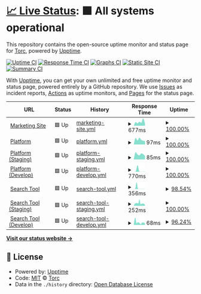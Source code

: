 # [📈 Live Status](https://status.opentorc.com): <!--live status--> **🟩 All systems operational**

This repository contains the open-source uptime monitor and status page for [Torc](www.opentorc.com), powered by [Upptime](https://github.com/upptime/upptime).

[![Uptime CI](https://github.com/OpenTorc/upptime/workflows/Uptime%20CI/badge.svg)](https://github.com/OpenTorc/upptime/actions?query=workflow%3A%22Uptime+CI%22)
[![Response Time CI](https://github.com/OpenTorc/upptime/workflows/Response%20Time%20CI/badge.svg)](https://github.com/OpenTorc/upptime/actions?query=workflow%3A%22Response+Time+CI%22)
[![Graphs CI](https://github.com/OpenTorc/upptime/workflows/Graphs%20CI/badge.svg)](https://github.com/OpenTorc/upptime/actions?query=workflow%3A%22Graphs+CI%22)
[![Static Site CI](https://github.com/OpenTorc/upptime/workflows/Static%20Site%20CI/badge.svg)](https://github.com/OpenTorc/upptime/actions?query=workflow%3A%22Static+Site+CI%22)
[![Summary CI](https://github.com/OpenTorc/upptime/workflows/Summary%20CI/badge.svg)](https://github.com/OpenTorc/upptime/actions?query=workflow%3A%22Summary+CI%22)

With [Upptime](https://upptime.js.org), you can get your own unlimited and free uptime monitor and status page, powered entirely by a GitHub repository. We use [Issues](https://github.com/OpenTorc/upptime/issues) as incident reports, [Actions](https://github.com/OpenTorc/upptime/actions) as uptime monitors, and [Pages](https://status.opentorc.com) for the status page.

<!--start: status pages-->
<!-- This summary is generated by Upptime (https://github.com/upptime/upptime) -->
<!-- Do not edit this manually, your changes will be overwritten -->
<!-- prettier-ignore -->
| URL | Status | History | Response Time | Uptime |
| --- | ------ | ------- | ------------- | ------ |
| <img alt="" src="https://favicons.githubusercontent.com/www.opentorc.com" height="13"> [Marketing Site](https://www.opentorc.com) | 🟩 Up | [marketing-site.yml](https://github.com/opentorc/upptime/commits/HEAD/history/marketing-site.yml) | <details><summary><img alt="Response time graph" src="./graphs/marketing-site/response-time-week.png" height="20"> 677ms</summary><br><a href="https://status.opentorc.com/history/marketing-site"><img alt="Response time 677" src="https://img.shields.io/endpoint?url=https%3A%2F%2Fraw.githubusercontent.com%2Fopentorc%2Fupptime%2FHEAD%2Fapi%2Fmarketing-site%2Fresponse-time.json"></a><br><a href="https://status.opentorc.com/history/marketing-site"><img alt="24-hour response time 1838" src="https://img.shields.io/endpoint?url=https%3A%2F%2Fraw.githubusercontent.com%2Fopentorc%2Fupptime%2FHEAD%2Fapi%2Fmarketing-site%2Fresponse-time-day.json"></a><br><a href="https://status.opentorc.com/history/marketing-site"><img alt="7-day response time 677" src="https://img.shields.io/endpoint?url=https%3A%2F%2Fraw.githubusercontent.com%2Fopentorc%2Fupptime%2FHEAD%2Fapi%2Fmarketing-site%2Fresponse-time-week.json"></a><br><a href="https://status.opentorc.com/history/marketing-site"><img alt="30-day response time 677" src="https://img.shields.io/endpoint?url=https%3A%2F%2Fraw.githubusercontent.com%2Fopentorc%2Fupptime%2FHEAD%2Fapi%2Fmarketing-site%2Fresponse-time-month.json"></a><br><a href="https://status.opentorc.com/history/marketing-site"><img alt="1-year response time 677" src="https://img.shields.io/endpoint?url=https%3A%2F%2Fraw.githubusercontent.com%2Fopentorc%2Fupptime%2FHEAD%2Fapi%2Fmarketing-site%2Fresponse-time-year.json"></a></details> | <details><summary><a href="https://status.opentorc.com/history/marketing-site">100.00%</a></summary><a href="https://status.opentorc.com/history/marketing-site"><img alt="All-time uptime 100.00%" src="https://img.shields.io/endpoint?url=https%3A%2F%2Fraw.githubusercontent.com%2Fopentorc%2Fupptime%2FHEAD%2Fapi%2Fmarketing-site%2Fuptime.json"></a><br><a href="https://status.opentorc.com/history/marketing-site"><img alt="24-hour uptime 100.00%" src="https://img.shields.io/endpoint?url=https%3A%2F%2Fraw.githubusercontent.com%2Fopentorc%2Fupptime%2FHEAD%2Fapi%2Fmarketing-site%2Fuptime-day.json"></a><br><a href="https://status.opentorc.com/history/marketing-site"><img alt="7-day uptime 100.00%" src="https://img.shields.io/endpoint?url=https%3A%2F%2Fraw.githubusercontent.com%2Fopentorc%2Fupptime%2FHEAD%2Fapi%2Fmarketing-site%2Fuptime-week.json"></a><br><a href="https://status.opentorc.com/history/marketing-site"><img alt="30-day uptime 100.00%" src="https://img.shields.io/endpoint?url=https%3A%2F%2Fraw.githubusercontent.com%2Fopentorc%2Fupptime%2FHEAD%2Fapi%2Fmarketing-site%2Fuptime-month.json"></a><br><a href="https://status.opentorc.com/history/marketing-site"><img alt="1-year uptime 100.00%" src="https://img.shields.io/endpoint?url=https%3A%2F%2Fraw.githubusercontent.com%2Fopentorc%2Fupptime%2FHEAD%2Fapi%2Fmarketing-site%2Fuptime-year.json"></a></details>
| <img alt="" src="https://favicons.githubusercontent.com/platform.opentorc.com" height="13"> [Platform](https://platform.opentorc.com) | 🟩 Up | [platform.yml](https://github.com/opentorc/upptime/commits/HEAD/history/platform.yml) | <details><summary><img alt="Response time graph" src="./graphs/platform/response-time-week.png" height="20"> 97ms</summary><br><a href="https://status.opentorc.com/history/platform"><img alt="Response time 97" src="https://img.shields.io/endpoint?url=https%3A%2F%2Fraw.githubusercontent.com%2Fopentorc%2Fupptime%2FHEAD%2Fapi%2Fplatform%2Fresponse-time.json"></a><br><a href="https://status.opentorc.com/history/platform"><img alt="24-hour response time 71" src="https://img.shields.io/endpoint?url=https%3A%2F%2Fraw.githubusercontent.com%2Fopentorc%2Fupptime%2FHEAD%2Fapi%2Fplatform%2Fresponse-time-day.json"></a><br><a href="https://status.opentorc.com/history/platform"><img alt="7-day response time 97" src="https://img.shields.io/endpoint?url=https%3A%2F%2Fraw.githubusercontent.com%2Fopentorc%2Fupptime%2FHEAD%2Fapi%2Fplatform%2Fresponse-time-week.json"></a><br><a href="https://status.opentorc.com/history/platform"><img alt="30-day response time 97" src="https://img.shields.io/endpoint?url=https%3A%2F%2Fraw.githubusercontent.com%2Fopentorc%2Fupptime%2FHEAD%2Fapi%2Fplatform%2Fresponse-time-month.json"></a><br><a href="https://status.opentorc.com/history/platform"><img alt="1-year response time 97" src="https://img.shields.io/endpoint?url=https%3A%2F%2Fraw.githubusercontent.com%2Fopentorc%2Fupptime%2FHEAD%2Fapi%2Fplatform%2Fresponse-time-year.json"></a></details> | <details><summary><a href="https://status.opentorc.com/history/platform">100.00%</a></summary><a href="https://status.opentorc.com/history/platform"><img alt="All-time uptime 100.00%" src="https://img.shields.io/endpoint?url=https%3A%2F%2Fraw.githubusercontent.com%2Fopentorc%2Fupptime%2FHEAD%2Fapi%2Fplatform%2Fuptime.json"></a><br><a href="https://status.opentorc.com/history/platform"><img alt="24-hour uptime 100.00%" src="https://img.shields.io/endpoint?url=https%3A%2F%2Fraw.githubusercontent.com%2Fopentorc%2Fupptime%2FHEAD%2Fapi%2Fplatform%2Fuptime-day.json"></a><br><a href="https://status.opentorc.com/history/platform"><img alt="7-day uptime 100.00%" src="https://img.shields.io/endpoint?url=https%3A%2F%2Fraw.githubusercontent.com%2Fopentorc%2Fupptime%2FHEAD%2Fapi%2Fplatform%2Fuptime-week.json"></a><br><a href="https://status.opentorc.com/history/platform"><img alt="30-day uptime 100.00%" src="https://img.shields.io/endpoint?url=https%3A%2F%2Fraw.githubusercontent.com%2Fopentorc%2Fupptime%2FHEAD%2Fapi%2Fplatform%2Fuptime-month.json"></a><br><a href="https://status.opentorc.com/history/platform"><img alt="1-year uptime 100.00%" src="https://img.shields.io/endpoint?url=https%3A%2F%2Fraw.githubusercontent.com%2Fopentorc%2Fupptime%2FHEAD%2Fapi%2Fplatform%2Fuptime-year.json"></a></details>
| <img alt="" src="https://favicons.githubusercontent.com/platform-staging.opentorc.com" height="13"> [Platform (Staging)](https://platform-staging.opentorc.com) | 🟩 Up | [platform-staging.yml](https://github.com/opentorc/upptime/commits/HEAD/history/platform-staging.yml) | <details><summary><img alt="Response time graph" src="./graphs/platform-staging/response-time-week.png" height="20"> 85ms</summary><br><a href="https://status.opentorc.com/history/platform-staging"><img alt="Response time 85" src="https://img.shields.io/endpoint?url=https%3A%2F%2Fraw.githubusercontent.com%2Fopentorc%2Fupptime%2FHEAD%2Fapi%2Fplatform-staging%2Fresponse-time.json"></a><br><a href="https://status.opentorc.com/history/platform-staging"><img alt="24-hour response time 105" src="https://img.shields.io/endpoint?url=https%3A%2F%2Fraw.githubusercontent.com%2Fopentorc%2Fupptime%2FHEAD%2Fapi%2Fplatform-staging%2Fresponse-time-day.json"></a><br><a href="https://status.opentorc.com/history/platform-staging"><img alt="7-day response time 85" src="https://img.shields.io/endpoint?url=https%3A%2F%2Fraw.githubusercontent.com%2Fopentorc%2Fupptime%2FHEAD%2Fapi%2Fplatform-staging%2Fresponse-time-week.json"></a><br><a href="https://status.opentorc.com/history/platform-staging"><img alt="30-day response time 85" src="https://img.shields.io/endpoint?url=https%3A%2F%2Fraw.githubusercontent.com%2Fopentorc%2Fupptime%2FHEAD%2Fapi%2Fplatform-staging%2Fresponse-time-month.json"></a><br><a href="https://status.opentorc.com/history/platform-staging"><img alt="1-year response time 85" src="https://img.shields.io/endpoint?url=https%3A%2F%2Fraw.githubusercontent.com%2Fopentorc%2Fupptime%2FHEAD%2Fapi%2Fplatform-staging%2Fresponse-time-year.json"></a></details> | <details><summary><a href="https://status.opentorc.com/history/platform-staging">100.00%</a></summary><a href="https://status.opentorc.com/history/platform-staging"><img alt="All-time uptime 100.00%" src="https://img.shields.io/endpoint?url=https%3A%2F%2Fraw.githubusercontent.com%2Fopentorc%2Fupptime%2FHEAD%2Fapi%2Fplatform-staging%2Fuptime.json"></a><br><a href="https://status.opentorc.com/history/platform-staging"><img alt="24-hour uptime 100.00%" src="https://img.shields.io/endpoint?url=https%3A%2F%2Fraw.githubusercontent.com%2Fopentorc%2Fupptime%2FHEAD%2Fapi%2Fplatform-staging%2Fuptime-day.json"></a><br><a href="https://status.opentorc.com/history/platform-staging"><img alt="7-day uptime 100.00%" src="https://img.shields.io/endpoint?url=https%3A%2F%2Fraw.githubusercontent.com%2Fopentorc%2Fupptime%2FHEAD%2Fapi%2Fplatform-staging%2Fuptime-week.json"></a><br><a href="https://status.opentorc.com/history/platform-staging"><img alt="30-day uptime 100.00%" src="https://img.shields.io/endpoint?url=https%3A%2F%2Fraw.githubusercontent.com%2Fopentorc%2Fupptime%2FHEAD%2Fapi%2Fplatform-staging%2Fuptime-month.json"></a><br><a href="https://status.opentorc.com/history/platform-staging"><img alt="1-year uptime 100.00%" src="https://img.shields.io/endpoint?url=https%3A%2F%2Fraw.githubusercontent.com%2Fopentorc%2Fupptime%2FHEAD%2Fapi%2Fplatform-staging%2Fuptime-year.json"></a></details>
| <img alt="" src="https://favicons.githubusercontent.com/platform-dev.opentorc.com" height="13"> [Platform (Develop)](https://platform-dev.opentorc.com) | 🟩 Up | [platform-develop.yml](https://github.com/opentorc/upptime/commits/HEAD/history/platform-develop.yml) | <details><summary><img alt="Response time graph" src="./graphs/platform-develop/response-time-week.png" height="20"> 770ms</summary><br><a href="https://status.opentorc.com/history/platform-develop"><img alt="Response time 770" src="https://img.shields.io/endpoint?url=https%3A%2F%2Fraw.githubusercontent.com%2Fopentorc%2Fupptime%2FHEAD%2Fapi%2Fplatform-develop%2Fresponse-time.json"></a><br><a href="https://status.opentorc.com/history/platform-develop"><img alt="24-hour response time 21" src="https://img.shields.io/endpoint?url=https%3A%2F%2Fraw.githubusercontent.com%2Fopentorc%2Fupptime%2FHEAD%2Fapi%2Fplatform-develop%2Fresponse-time-day.json"></a><br><a href="https://status.opentorc.com/history/platform-develop"><img alt="7-day response time 770" src="https://img.shields.io/endpoint?url=https%3A%2F%2Fraw.githubusercontent.com%2Fopentorc%2Fupptime%2FHEAD%2Fapi%2Fplatform-develop%2Fresponse-time-week.json"></a><br><a href="https://status.opentorc.com/history/platform-develop"><img alt="30-day response time 770" src="https://img.shields.io/endpoint?url=https%3A%2F%2Fraw.githubusercontent.com%2Fopentorc%2Fupptime%2FHEAD%2Fapi%2Fplatform-develop%2Fresponse-time-month.json"></a><br><a href="https://status.opentorc.com/history/platform-develop"><img alt="1-year response time 770" src="https://img.shields.io/endpoint?url=https%3A%2F%2Fraw.githubusercontent.com%2Fopentorc%2Fupptime%2FHEAD%2Fapi%2Fplatform-develop%2Fresponse-time-year.json"></a></details> | <details><summary><a href="https://status.opentorc.com/history/platform-develop">100.00%</a></summary><a href="https://status.opentorc.com/history/platform-develop"><img alt="All-time uptime 100.00%" src="https://img.shields.io/endpoint?url=https%3A%2F%2Fraw.githubusercontent.com%2Fopentorc%2Fupptime%2FHEAD%2Fapi%2Fplatform-develop%2Fuptime.json"></a><br><a href="https://status.opentorc.com/history/platform-develop"><img alt="24-hour uptime 100.00%" src="https://img.shields.io/endpoint?url=https%3A%2F%2Fraw.githubusercontent.com%2Fopentorc%2Fupptime%2FHEAD%2Fapi%2Fplatform-develop%2Fuptime-day.json"></a><br><a href="https://status.opentorc.com/history/platform-develop"><img alt="7-day uptime 100.00%" src="https://img.shields.io/endpoint?url=https%3A%2F%2Fraw.githubusercontent.com%2Fopentorc%2Fupptime%2FHEAD%2Fapi%2Fplatform-develop%2Fuptime-week.json"></a><br><a href="https://status.opentorc.com/history/platform-develop"><img alt="30-day uptime 100.00%" src="https://img.shields.io/endpoint?url=https%3A%2F%2Fraw.githubusercontent.com%2Fopentorc%2Fupptime%2FHEAD%2Fapi%2Fplatform-develop%2Fuptime-month.json"></a><br><a href="https://status.opentorc.com/history/platform-develop"><img alt="1-year uptime 100.00%" src="https://img.shields.io/endpoint?url=https%3A%2F%2Fraw.githubusercontent.com%2Fopentorc%2Fupptime%2FHEAD%2Fapi%2Fplatform-develop%2Fuptime-year.json"></a></details>
| <img alt="" src="https://favicons.githubusercontent.com/search.opentorc.com" height="13"> [Search Tool](https://search.opentorc.com) | 🟩 Up | [search-tool.yml](https://github.com/opentorc/upptime/commits/HEAD/history/search-tool.yml) | <details><summary><img alt="Response time graph" src="./graphs/search-tool/response-time-week.png" height="20"> 356ms</summary><br><a href="https://status.opentorc.com/history/search-tool"><img alt="Response time 356" src="https://img.shields.io/endpoint?url=https%3A%2F%2Fraw.githubusercontent.com%2Fopentorc%2Fupptime%2FHEAD%2Fapi%2Fsearch-tool%2Fresponse-time.json"></a><br><a href="https://status.opentorc.com/history/search-tool"><img alt="24-hour response time 39" src="https://img.shields.io/endpoint?url=https%3A%2F%2Fraw.githubusercontent.com%2Fopentorc%2Fupptime%2FHEAD%2Fapi%2Fsearch-tool%2Fresponse-time-day.json"></a><br><a href="https://status.opentorc.com/history/search-tool"><img alt="7-day response time 356" src="https://img.shields.io/endpoint?url=https%3A%2F%2Fraw.githubusercontent.com%2Fopentorc%2Fupptime%2FHEAD%2Fapi%2Fsearch-tool%2Fresponse-time-week.json"></a><br><a href="https://status.opentorc.com/history/search-tool"><img alt="30-day response time 356" src="https://img.shields.io/endpoint?url=https%3A%2F%2Fraw.githubusercontent.com%2Fopentorc%2Fupptime%2FHEAD%2Fapi%2Fsearch-tool%2Fresponse-time-month.json"></a><br><a href="https://status.opentorc.com/history/search-tool"><img alt="1-year response time 356" src="https://img.shields.io/endpoint?url=https%3A%2F%2Fraw.githubusercontent.com%2Fopentorc%2Fupptime%2FHEAD%2Fapi%2Fsearch-tool%2Fresponse-time-year.json"></a></details> | <details><summary><a href="https://status.opentorc.com/history/search-tool">98.54%</a></summary><a href="https://status.opentorc.com/history/search-tool"><img alt="All-time uptime 98.54%" src="https://img.shields.io/endpoint?url=https%3A%2F%2Fraw.githubusercontent.com%2Fopentorc%2Fupptime%2FHEAD%2Fapi%2Fsearch-tool%2Fuptime.json"></a><br><a href="https://status.opentorc.com/history/search-tool"><img alt="24-hour uptime 98.30%" src="https://img.shields.io/endpoint?url=https%3A%2F%2Fraw.githubusercontent.com%2Fopentorc%2Fupptime%2FHEAD%2Fapi%2Fsearch-tool%2Fuptime-day.json"></a><br><a href="https://status.opentorc.com/history/search-tool"><img alt="7-day uptime 98.54%" src="https://img.shields.io/endpoint?url=https%3A%2F%2Fraw.githubusercontent.com%2Fopentorc%2Fupptime%2FHEAD%2Fapi%2Fsearch-tool%2Fuptime-week.json"></a><br><a href="https://status.opentorc.com/history/search-tool"><img alt="30-day uptime 98.54%" src="https://img.shields.io/endpoint?url=https%3A%2F%2Fraw.githubusercontent.com%2Fopentorc%2Fupptime%2FHEAD%2Fapi%2Fsearch-tool%2Fuptime-month.json"></a><br><a href="https://status.opentorc.com/history/search-tool"><img alt="1-year uptime 98.54%" src="https://img.shields.io/endpoint?url=https%3A%2F%2Fraw.githubusercontent.com%2Fopentorc%2Fupptime%2FHEAD%2Fapi%2Fsearch-tool%2Fuptime-year.json"></a></details>
| <img alt="" src="https://favicons.githubusercontent.com/search-staging.opentorc.com" height="13"> [Search Tool (Staging)](https://search-staging.opentorc.com) | 🟩 Up | [search-tool-staging.yml](https://github.com/opentorc/upptime/commits/HEAD/history/search-tool-staging.yml) | <details><summary><img alt="Response time graph" src="./graphs/search-tool-staging/response-time-week.png" height="20"> 252ms</summary><br><a href="https://status.opentorc.com/history/search-tool-staging"><img alt="Response time 252" src="https://img.shields.io/endpoint?url=https%3A%2F%2Fraw.githubusercontent.com%2Fopentorc%2Fupptime%2FHEAD%2Fapi%2Fsearch-tool-staging%2Fresponse-time.json"></a><br><a href="https://status.opentorc.com/history/search-tool-staging"><img alt="24-hour response time 304" src="https://img.shields.io/endpoint?url=https%3A%2F%2Fraw.githubusercontent.com%2Fopentorc%2Fupptime%2FHEAD%2Fapi%2Fsearch-tool-staging%2Fresponse-time-day.json"></a><br><a href="https://status.opentorc.com/history/search-tool-staging"><img alt="7-day response time 252" src="https://img.shields.io/endpoint?url=https%3A%2F%2Fraw.githubusercontent.com%2Fopentorc%2Fupptime%2FHEAD%2Fapi%2Fsearch-tool-staging%2Fresponse-time-week.json"></a><br><a href="https://status.opentorc.com/history/search-tool-staging"><img alt="30-day response time 252" src="https://img.shields.io/endpoint?url=https%3A%2F%2Fraw.githubusercontent.com%2Fopentorc%2Fupptime%2FHEAD%2Fapi%2Fsearch-tool-staging%2Fresponse-time-month.json"></a><br><a href="https://status.opentorc.com/history/search-tool-staging"><img alt="1-year response time 252" src="https://img.shields.io/endpoint?url=https%3A%2F%2Fraw.githubusercontent.com%2Fopentorc%2Fupptime%2FHEAD%2Fapi%2Fsearch-tool-staging%2Fresponse-time-year.json"></a></details> | <details><summary><a href="https://status.opentorc.com/history/search-tool-staging">100.00%</a></summary><a href="https://status.opentorc.com/history/search-tool-staging"><img alt="All-time uptime 100.00%" src="https://img.shields.io/endpoint?url=https%3A%2F%2Fraw.githubusercontent.com%2Fopentorc%2Fupptime%2FHEAD%2Fapi%2Fsearch-tool-staging%2Fuptime.json"></a><br><a href="https://status.opentorc.com/history/search-tool-staging"><img alt="24-hour uptime 100.00%" src="https://img.shields.io/endpoint?url=https%3A%2F%2Fraw.githubusercontent.com%2Fopentorc%2Fupptime%2FHEAD%2Fapi%2Fsearch-tool-staging%2Fuptime-day.json"></a><br><a href="https://status.opentorc.com/history/search-tool-staging"><img alt="7-day uptime 100.00%" src="https://img.shields.io/endpoint?url=https%3A%2F%2Fraw.githubusercontent.com%2Fopentorc%2Fupptime%2FHEAD%2Fapi%2Fsearch-tool-staging%2Fuptime-week.json"></a><br><a href="https://status.opentorc.com/history/search-tool-staging"><img alt="30-day uptime 100.00%" src="https://img.shields.io/endpoint?url=https%3A%2F%2Fraw.githubusercontent.com%2Fopentorc%2Fupptime%2FHEAD%2Fapi%2Fsearch-tool-staging%2Fuptime-month.json"></a><br><a href="https://status.opentorc.com/history/search-tool-staging"><img alt="1-year uptime 100.00%" src="https://img.shields.io/endpoint?url=https%3A%2F%2Fraw.githubusercontent.com%2Fopentorc%2Fupptime%2FHEAD%2Fapi%2Fsearch-tool-staging%2Fuptime-year.json"></a></details>
| <img alt="" src="https://favicons.githubusercontent.com/search-dev.opentorc.com" height="13"> [Search Tool (Develop)](https://search-dev.opentorc.com) | 🟩 Up | [search-tool-develop.yml](https://github.com/opentorc/upptime/commits/HEAD/history/search-tool-develop.yml) | <details><summary><img alt="Response time graph" src="./graphs/search-tool-develop/response-time-week.png" height="20"> 68ms</summary><br><a href="https://status.opentorc.com/history/search-tool-develop"><img alt="Response time 68" src="https://img.shields.io/endpoint?url=https%3A%2F%2Fraw.githubusercontent.com%2Fopentorc%2Fupptime%2FHEAD%2Fapi%2Fsearch-tool-develop%2Fresponse-time.json"></a><br><a href="https://status.opentorc.com/history/search-tool-develop"><img alt="24-hour response time 62" src="https://img.shields.io/endpoint?url=https%3A%2F%2Fraw.githubusercontent.com%2Fopentorc%2Fupptime%2FHEAD%2Fapi%2Fsearch-tool-develop%2Fresponse-time-day.json"></a><br><a href="https://status.opentorc.com/history/search-tool-develop"><img alt="7-day response time 68" src="https://img.shields.io/endpoint?url=https%3A%2F%2Fraw.githubusercontent.com%2Fopentorc%2Fupptime%2FHEAD%2Fapi%2Fsearch-tool-develop%2Fresponse-time-week.json"></a><br><a href="https://status.opentorc.com/history/search-tool-develop"><img alt="30-day response time 68" src="https://img.shields.io/endpoint?url=https%3A%2F%2Fraw.githubusercontent.com%2Fopentorc%2Fupptime%2FHEAD%2Fapi%2Fsearch-tool-develop%2Fresponse-time-month.json"></a><br><a href="https://status.opentorc.com/history/search-tool-develop"><img alt="1-year response time 68" src="https://img.shields.io/endpoint?url=https%3A%2F%2Fraw.githubusercontent.com%2Fopentorc%2Fupptime%2FHEAD%2Fapi%2Fsearch-tool-develop%2Fresponse-time-year.json"></a></details> | <details><summary><a href="https://status.opentorc.com/history/search-tool-develop">96.24%</a></summary><a href="https://status.opentorc.com/history/search-tool-develop"><img alt="All-time uptime 96.24%" src="https://img.shields.io/endpoint?url=https%3A%2F%2Fraw.githubusercontent.com%2Fopentorc%2Fupptime%2FHEAD%2Fapi%2Fsearch-tool-develop%2Fuptime.json"></a><br><a href="https://status.opentorc.com/history/search-tool-develop"><img alt="24-hour uptime 95.76%" src="https://img.shields.io/endpoint?url=https%3A%2F%2Fraw.githubusercontent.com%2Fopentorc%2Fupptime%2FHEAD%2Fapi%2Fsearch-tool-develop%2Fuptime-day.json"></a><br><a href="https://status.opentorc.com/history/search-tool-develop"><img alt="7-day uptime 96.24%" src="https://img.shields.io/endpoint?url=https%3A%2F%2Fraw.githubusercontent.com%2Fopentorc%2Fupptime%2FHEAD%2Fapi%2Fsearch-tool-develop%2Fuptime-week.json"></a><br><a href="https://status.opentorc.com/history/search-tool-develop"><img alt="30-day uptime 96.24%" src="https://img.shields.io/endpoint?url=https%3A%2F%2Fraw.githubusercontent.com%2Fopentorc%2Fupptime%2FHEAD%2Fapi%2Fsearch-tool-develop%2Fuptime-month.json"></a><br><a href="https://status.opentorc.com/history/search-tool-develop"><img alt="1-year uptime 96.24%" src="https://img.shields.io/endpoint?url=https%3A%2F%2Fraw.githubusercontent.com%2Fopentorc%2Fupptime%2FHEAD%2Fapi%2Fsearch-tool-develop%2Fuptime-year.json"></a></details>

<!--end: status pages-->

[**Visit our status website →**](https://status.opentorc.com)

## 📄 License

- Powered by: [Upptime](https://github.com/upptime/upptime)
- Code: [MIT](./LICENSE) © [Torc](www.opentorc.com)
- Data in the `./history` directory: [Open Database License](https://opendatacommons.org/licenses/odbl/1-0/)
